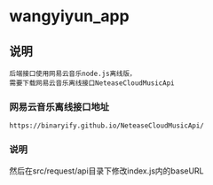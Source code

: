 # wangyiyun_app

## 说明
```
后端接口使用网易云音乐node.js离线版，
需要下载网易云音乐离线接口NeteaseCloudMusicApi
```

### 网易云音乐离线接口地址
```
https://binaryify.github.io/NeteaseCloudMusicApi/
```

### 说明
然后在src/request/api目录下修改index.js内的baseURL
